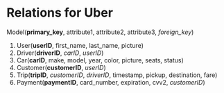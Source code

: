 # Relations for Uber

Model(**primary_key**, attribute1, attribute2, attribute3, *foreign_key*)


1. User(**userID**, first_name, last_name, picture)
2. Driver(**driverID**, *carID*, *userID*)
3. Car(**carID**, make, model, year, color, picture, seats, status)
4. Customer(**customerID**, *userID*)
5. Trip(**tripID**, *customerID*, *driverID*, timestamp, pickup, destination, fare)
6. Payment(**paymentID**, card_number, expiration, cvv2, *customerID*)

